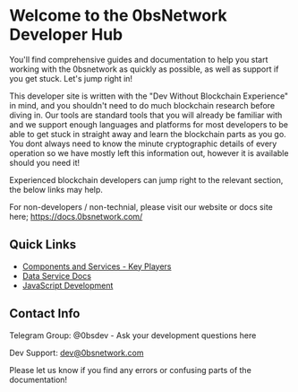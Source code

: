 # Welcome to the 0bsNetwork Developer Hub
You'll find comprehensive guides and documentation to help you start working with the 0bsnetwork as quickly as possible, as well as support if you get stuck. Let's jump right in!

This developer site is written with the "Dev Without Blockchain Experience" in mind, and you shouldn't need to do much blockchain research before diving in. Our tools are standard tools that you will already be familiar with and we support enough languages and platforms for most developers to be able to get stuck in straight away and learn the blockchain parts as you go. You dont always need to know the minute cryptographic details of every operation so we have mostly left this information out, however it is available should you need it!

Experienced blockchain developers can jump right to the relevant section, the below links may help.

For non-developers / non-technial, please visit our website or docs site here; https://docs.0bsnetwork.com/

## Quick Links

* [Components and Services - Key Players](componentsandservices.md)
* [Data Service Docs](dataservice.md)
* [JavaScript Development](javascript.md)

## Contact Info

Telegram Group: @0bsdev - Ask your development questions here

Dev Support: dev@0bsnetwork.com

Please let us know if you find any errors or confusing parts of the documentation!
